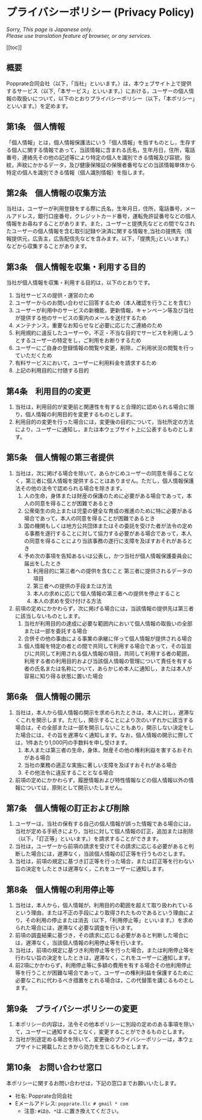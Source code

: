 # プライバシーポリシー (Privacy Policy)

*Sorry, This page is Japanese only.*  
*Please use translation feature of browser, or any services.*

[[toc]]

## 概要
Popprate合同会社（以下，「当社」といいます。）は，本ウェブサイト上で提供するサービス（以下,「本サービス」といいます。）における，ユーザーの個人情報の取扱いについて，以下のとおりプライバシーポリシー（以下，「本ポリシー」といいます。）を定めます。

## 第1条　個人情報
「個人情報」とは，個人情報保護法にいう「個人情報」を指すものとし，生存する個人に関する情報であって，当該情報に含まれる氏名，生年月日，住所，電話番号，連絡先その他の記述等により特定の個人を識別できる情報及び容貌，指紋，声紋にかかるデータ，及び健康保険証の保険者番号などの当該情報単体から特定の個人を識別できる情報（個人識別情報）を指します。

## 第2条　個人情報の収集方法
当社は，ユーザーが利用登録をする際に氏名，生年月日，住所，電話番号，メールアドレス，銀行口座番号，クレジットカード番号，運転免許証番号などの個人情報をお尋ねすることがあります。また，ユーザーと提携先などとの間でなされたユーザーの個人情報を含む取引記録や決済に関する情報を,当社の提携先（情報提供元，広告主，広告配信先などを含みます。以下，｢提携先｣といいます。）などから収集することがあります。

## 第3条　個人情報を収集・利用する目的
当社が個人情報を収集・利用する目的は，以下のとおりです。
1. 当社サービスの提供・運営のため
2. ユーザーからのお問い合わせに回答するため（本人確認を行うことを含む）
3. ユーザーが利用中のサービスの新機能，更新情報，キャンペーン等及び当社が提供する他のサービスの案内のメールを送付するため
4. メンテナンス，重要なお知らせなど必要に応じたご連絡のため
5. 利用規約に違反したユーザーや，不正・不当な目的でサービスを利用しようとするユーザーの特定をし，ご利用をお断りするため
6. ユーザーにご自身の登録情報の閲覧や変更，削除，ご利用状況の閲覧を行っていただくため
7. 有料サービスにおいて，ユーザーに利用料金を請求するため
8. 上記の利用目的に付随する目的

## 第4条　利用目的の変更
1. 当社は，利用目的が変更前と関連性を有すると合理的に認められる場合に限り，個人情報の利用目的を変更するものとします。
2. 利用目的の変更を行った場合には，変更後の目的について，当社所定の方法により，ユーザーに通知し，または本ウェブサイト上に公表するものとします。

## 第5条　個人情報の第三者提供
1. 当社は，次に掲げる場合を除いて，あらかじめユーザーの同意を得ることなく，第三者に個人情報を提供することはありません。ただし，個人情報保護法その他の法令で認められる場合を除きます。
    1. 人の生命，身体または財産の保護のために必要がある場合であって，本人の同意を得ることが困難であるとき
    2. 公衆衛生の向上または児童の健全な育成の推進のために特に必要がある場合であって，本人の同意を得ることが困難であるとき
    3. 国の機関もしくは地方公共団体またはその委託を受けた者が法令の定める事務を遂行することに対して協力する必要がある場合であって，本人の同意を得ることにより当該事務の遂行に支障を及ぼすおそれがあるとき
    4. 予め次の事項を告知あるいは公表し，かつ当社が個人情報保護委員会に届出をしたとき
        1. 利用目的に第三者への提供を含むこと 第三者に提供されるデータの項目
        2. 第三者への提供の手段または方法
        3. 本人の求めに応じて個人情報の第三者への提供を停止すること
        4. 本人の求めを受け付ける方法
2. 前項の定めにかかわらず，次に掲げる場合には，当該情報の提供先は第三者に該当しないものとします。
    1. 当社が利用目的の達成に必要な範囲内において個人情報の取扱いの全部または一部を委託する場合
    2. 合併その他の事由による事業の承継に伴って個人情報が提供される場合
    3. 個人情報を特定の者との間で共同して利用する場合であって，その旨並びに共同して利用される個人情報の項目，共同して利用する者の範囲，利用する者の利用目的および当該個人情報の管理について責任を有する者の氏名または名称について，あらかじめ本人に通知し，または本人が容易に知り得る状態に置いた場合

## 第6条　個人情報の開示
1. 当社は，本人から個人情報の開示を求められたときは，本人に対し，遅滞なくこれを開示します。ただし，開示することにより次のいずれかに該当する場合は，その全部または一部を開示しないこともあり，開示しない決定をした場合には，その旨を遅滞なく通知します。なお，個人情報の開示に際しては，1件あたり1,000円の手数料を申し受けます。
    1. 本人または第三者の生命，身体，財産その他の権利利益を害するおそれがある場合
    2. 当社の業務の適正な実施に著しい支障を及ぼすおそれがある場合
    3. その他法令に違反することとなる場合
2. 前項の定めにかかわらず，履歴情報および特性情報などの個人情報以外の情報については，原則として開示いたしません。

## 第7条　個人情報の訂正および削除
1. ユーザーは，当社の保有する自己の個人情報が誤った情報である場合には，当社が定める手続きにより，当社に対して個人情報の訂正，追加または削除（以下，「訂正等」といいます。）を請求することができます。
2. 当社は，ユーザーから前項の請求を受けてその請求に応じる必要があると判断した場合には，遅滞なく，当該個人情報の訂正等を行うものとします。
3. 当社は，前項の規定に基づき訂正等を行った場合，または訂正等を行わない旨の決定をしたときは遅滞なく，これをユーザーに通知します。

## 第8条　個人情報の利用停止等
1. 当社は，本人から，個人情報が，利用目的の範囲を超えて取り扱われているという理由，または不正の手段により取得されたものであるという理由により，その利用の停止または消去（以下，「利用停止等」といいます。）を求められた場合には，遅滞なく必要な調査を行います。
2. 前項の調査結果に基づき，その請求に応じる必要があると判断した場合には，遅滞なく，当該個人情報の利用停止等を行います。
3. 当社は，前項の規定に基づき利用停止等を行った場合，または利用停止等を行わない旨の決定をしたときは，遅滞なく，これをユーザーに通知します。
4. 前2項にかかわらず，利用停止等に多額の費用を有する場合その他利用停止等を行うことが困難な場合であって，ユーザーの権利利益を保護するために必要なこれに代わるべき措置をとれる場合は，この代替策を講じるものとします。

## 第9条　プライバシーポリシーの変更
1. 本ポリシーの内容は，法令その他本ポリシーに別段の定めのある事項を除いて，ユーザーに通知することなく，変更することができるものとします。
2. 当社が別途定める場合を除いて，変更後のプライバシーポリシーは，本ウェブサイトに掲載したときから効力を生じるものとします。

## 第10条　お問い合わせ窓口
本ポリシーに関するお問い合わせは，下記の窓口までお願いいたします。

* 社名: Popprate合同会社
* Eメールアドレス: `popprate.llc # gmail * com`
    * 注意: `#`は`@`、`*`は`.`に置き換えてください。

